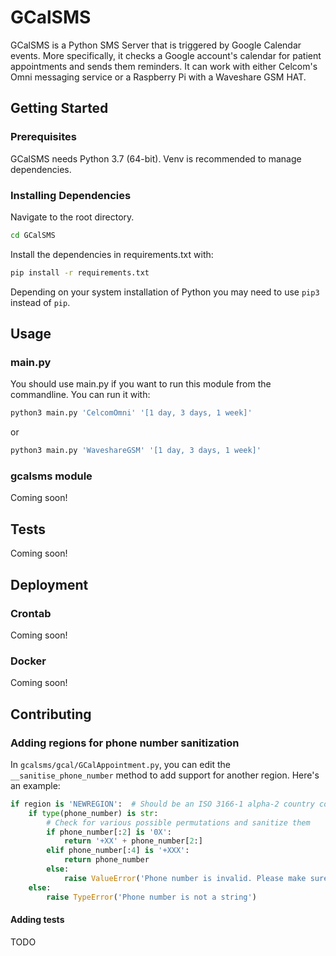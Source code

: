 # GCalSMS
GCalSMS is a Python SMS Server that is triggered by Google Calendar events. More specifically, it checks a Google account's calendar for patient appointments and sends them reminders. It can work with either Celcom's Omni messaging service or a Raspberry Pi with a Waveshare GSM HAT.

## Getting Started
### Prerequisites
GCalSMS needs Python 3.7 (64-bit). Venv is recommended to manage dependencies.

### Installing Dependencies
Navigate to the root directory.
```bash
cd GCalSMS
```

Install the dependencies in requirements.txt with:
```bash
pip install -r requirements.txt
```
Depending on your system installation of Python you may need to use ```pip3``` instead of ```pip```.

## Usage
### main.py
You should use main.py if you want to run this module from the commandline. You can run it with:
```bash
python3 main.py 'CelcomOmni' '[1 day, 3 days, 1 week]'
```
or
```bash
python3 main.py 'WaveshareGSM' '[1 day, 3 days, 1 week]'
```

### gcalsms module
Coming soon!

## Tests
Coming soon!

## Deployment
### Crontab
Coming soon!

### Docker
Coming soon!

## Contributing
### Adding regions for phone number sanitization
In ```gcalsms/gcal/GCalAppointment.py```, you can edit the ```__sanitise_phone_number``` method to add support for another region. Here's an example:
```python
if region is 'NEWREGION':  # Should be an ISO 3166-1 alpha-2 country code
    if type(phone_number) is str:
        # Check for various possible permutations and sanitize them
        if phone_number[:2] is '0X':
            return '+XX' + phone_number[2:]
        elif phone_number[:4] is '+XXX':
            return phone_number
        else:
            raise ValueError('Phone number is invalid. Please make sure it starts with 01, 601 or +601.')
    else:
        raise TypeError('Phone number is not a string')
```

#### Adding tests
TODO